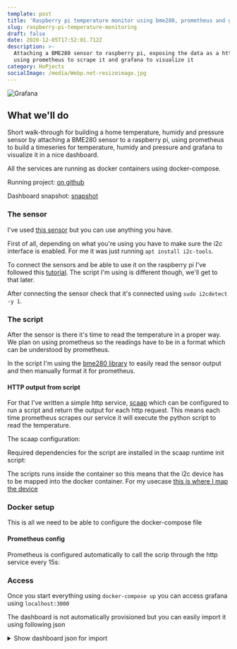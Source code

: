 ```yaml
---
template: post
title: 'Raspberry pi temperature monitor using bme280, prometheus and grafana'
slug: raspberry-pi-temperature-monitoring
draft: false
date: 2020-12-05T17:52:01.712Z
description: >-
  Attaching a BME280 sensor to raspberry pi, exposing the data as a http server,
  using prometheus to scrape it and grafana to visualize it 
category: HoPjects
socialImage: /media/Webp.net-resizeimage.jpg
---
```

![Grafana](/media/Webp.net-resizeimage.jpg)

## What we'll do

Short walk-through for building a home temperature, humidy and pressure sensor by attaching a BME280 sensor to a raspberry pi, using prometheus to build a timeseries for temperature, humidy and pressure and grafana to visualize it in a nice dashboard.  

All the services are running as docker containers using docker-compose.

Running project: [on github](https://github.com/ecyshor/pi-temperature-monitor)

Dashboard snapshot: [snapshot](https://snapshot.raintank.io/dashboard/snapshot/yq6Zq5gh3URdh0LC7p0Wo5l0QGRToEgb)

### The sensor

I've used [this sensor](https://www.amazon.de/-/en/gp/product/B07FS95JXT/ref=ppx_yo_dt_b_asin_title_o01_s00?ie=UTF8&psc=1) but you can use anything you have.

First of all, depending on what you're using you have to make sure the i2c interface is enabled. For me it was just running  `apt install i2c-tools`.

To connect the sensors and be able to use it on the raspberry pi I've followed this [tutorial](https://www.raspberrypi-spy.co.uk/2016/07/using-bme280-i2c-temperature-pressure-sensor-in-python/). The script I'm using is different though, we'll get to that later.

After connecting the sensor check that it's connected using `sudo i2cdetect -y 1`.

### The script

After the sensor is there it's time to read the temperature in a proper way. We plan on using prometheus so the readings have to be in a format which can be understood by prometheus.

In the script I'm using the [bme280 library](https://github.com/rm-hull/bme280) to easily read the sensor output and then manually format it for prometheus.

 <script src="https://gist-it.appspot.com/https://github.com/ecyshor/pi-temperature-monitor/blob/main/read-temp.py"></script>

#### HTTP output from script

For that I've written a simple http service, [scaap](https://github.com/ecyshor/scaap/) which can be configured to run a script and return the output for each http request. This means each time prometheus scrapes our service it will execute the python script to read the temperature.

The scaap configuration:

 <script src="https://gist-it.appspot.com/https://github.com/ecyshor/pi-temperature-monitor/blob/main/scaap.toml"></script>

Required dependencies for the script are installed in the scaap runtime init script:

 <script src="https://gist-it.appspot.com/https://github.com/ecyshor/pi-temperature-monitor/blob/main/init-runtime.sh"></script>

The scripts runs inside the container so this means that the i2c device has to be mapped into the docker container. For my usecase [this is where I map the device](https://github.com/ecyshor/pi-temperature-monitor/blob/main/docker-compose.yml#L37) 

### Docker setup

This is all we need to be able to configure the docker-compose file

 <script src="https://gist-it.appspot.com/https://github.com/ecyshor/pi-temperature-monitor/blob/main/docker-compose.yml"></script>

#### Prometheus config

Prometheus is configured automatically to call the scrip through the http service every 15s:

 <script src="https://gist-it.appspot.com/https://github.com/ecyshor/pi-temperature-monitor/blob/main/prometheus/prometheus.yml"></script>

### Access

Once you start everything using `docker-compose up` you can access grafana using `localhost:3000`

The dashboard is not automatically provisioned but you can easily import it using following json

<details>
  <summary>Show dashboard json for import</summary>
  
<script src="https://gist.github.com/ecyshor/d97d520fbfb161a9f7c7370528ed9c87.js"></script>

</details>
